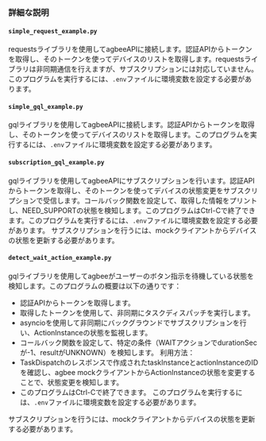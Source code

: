 ### 詳細な説明


#### `simple_request_example.py`
requestsライブラリを使用してagbeeAPIに接続します。認証APIからトークンを取得し、そのトークンを使ってデバイスのリストを取得します。requestsライブラリは非同期通信を行えますが、サブスクリプションには対応していません。このプログラムを実行するには、`.env`ファイルに環境変数を設定する必要があります。

#### `simple_gql_example.py`
gqlライブラリを使用してagbeeAPIに接続します。認証APIからトークンを取得し、そのトークンを使ってデバイスのリストを取得します。このプログラムを実行するには、`.env`ファイルに環境変数を設定する必要があります。

#### `subscription_gql_example.py`
gqlライブラリを使用してagbeeAPIにサブスクリプションを行います。認証APIからトークンを取得し、そのトークンを使ってデバイスの状態変更をサブスクリプションで受信します。コールバック関数を設定して、取得した情報をプリントし、NEED_SUPPORTの状態を検知します。このプログラムはCtrl-Cで終了できます。このプログラムを実行するには、`.env`ファイルに環境変数を設定する必要があります。
サブスクリプションを行うには、mockクライアントからデバイスの状態を更新する必要があります。

#### `detect_wait_action_example.py`
gqlライブラリを使用してagbeeがユーザーのボタン指示を待機している状態を検知します。このプログラムの概要は以下の通りです：
- 認証APIからトークンを取得します。
- 取得したトークンを使用して、非同期にタスクディスパッチを実行します。
- asyncioを使用して非同期にバックグラウンドでサブスクリプションを行い、ActionInstanceの状態を監視します。
- コールバック関数を設定して、特定の条件（WAITアクションでdurationSecが-1、resultがUNKNOWN）を検知します。
利用方法：
- TaskDispatchのレスポンスで作成されたtaskInstanceとactionInstanceのIDを確認し、agbee mockクライアントからActionInstanceの状態を変更することで、状態変更を検知します。
- このプログラムはCtrl-Cで終了できます。
このプログラムを実行するには、`.env`ファイルに環境変数を設定する必要があります。

サブスクリプションを行うには、mockクライアントからデバイスの状態を更新する必要があります。